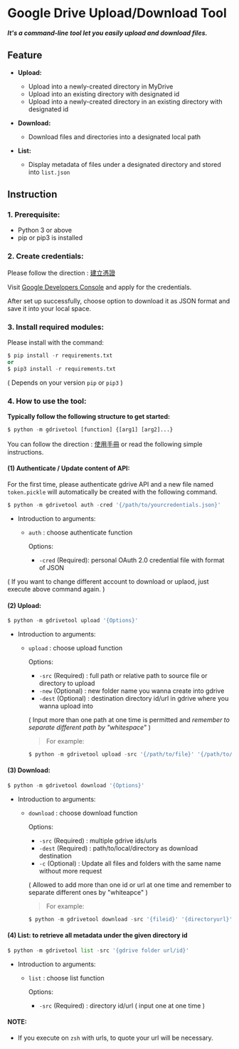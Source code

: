 # Google Drive Upload/Download Tool

***It's a command-line tool let you easily upload and download files.***

## Feature

+ **Upload:**

  + Upload into a newly-created directory in MyDrive
  + Upload into an existing directory with designated id
  + Upload into a newly-created directory in an existing directory with designated id
+ **Download:**

  + Download files and directories into a designated local path
+ **List:**

  + Display metadata of files under a designated directory and stored into `list.json`

## Instruction

### 1. Prerequisite:

+ Python 3 or above
+ pip or pip3 is installed

### 2. Create credentials:

Please follow the direction : [建立憑證](./建立憑證.pdf)

Visit [Google Developers Console](https://console.developers.google.com/) and apply for the credentials.

After set up successfully, choose option to download it as JSON format and save it into your local space.

### 3. Install required modules:

Please install with the command:

```python
$ pip install -r requirements.txt
or 
$ pip3 install -r requirements.txt
```

( Depends on your version `pip` or `pip3` )

### 4. How to use the tool:

**Typically follow the following structure to get started:**

```python
$ python -m gdrivetool [function] {[arg1] [arg2]...}
```

You can follow the direction : [使用手冊](./使用手冊.pdf) or read the following simple instructions.

#### (1) Authenticate / Update content of API:

For the first time, please authenticate gdrive API and a new file named `token.pickle` will automatically be created with the following command.

```python
$ python -m gdrivetool auth -cred '{/path/to/yourcredentials.json}'
```

+ Introduction to arguments:

  + `auth` : choose authenticate function

    Options:

    + `-cred` (Required): personal OAuth 2.0 credential file with format of JSON

( If you want to change different account to download or uplaod, just execute above command again. )

#### (2) Upload:

```python
$ python -m gdrivetool upload '{Options}'
```

+ Introduction to arguments:

  + `upload` : choose upload function

    Options:

    + `-src` (Required) : full path or relative path to source file or directory to upload
    + `-new` (Optional) : new folder name you wanna create into gdrive
    + `-dest` (Optional) : destination directory id/url in gdrive where you wanna upload into

    ( Input more than one path at one time is permitted and _remember to separate different path by "whitespace_" )

    > For example:
    >

    ```python
    $ python -m gdrivetool upload -src '{/path/to/file}' '{/path/to/folder}' -new '{foldername}' -dest '{directoryid/url}'
    ```

#### (3) Download:

```python
$ python -m gdrivetool download '{Options}'
```

+ Introduction to arguments:

  + `download` : choose download function

    Options:

    + `-src` (Required) : multiple gdrive ids/urls
    + `-dest` (Required) : path/to/local/directory as download destination
    + `-c` (Optional) : Update all files and folders with the same name without more request

    ( Allowed to add more than one id or url at one time and remember to separate different ones by "whiteapce" )

    > For example:
    >

    ```python
    $ python -m gdrivetool download -src '{fileid}' '{directoryurl}'... -dest '{/path/to/localdirectory}' -c
    ```

#### (4) List: to retrieve all metadata under the given directory id

```python
$ python -m gdrivetool list -src '{gdrive folder url/id}'
```

+ Introduction to arguments:

  + `list` : choose list function

    Options:

    + `-src` (Required) : directory id/url ( input one at one time )

#### NOTE:

+ If you execute on `zsh` with urls, to quote your url will be necessary.
